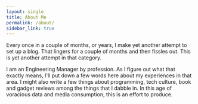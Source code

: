 ```yaml
---
layout: single
title: About Me
permalink: /about/
sidebar_link: true
---
```


Every once in a couple of months, or years, I make yet another attempt to set up a blog. That lingers for a couple of months and then fissles out.
This is yet another attempt in that category.
<p> I am an Engineering Manager by profession. As I figure out what that exactly means, I'll put down a few words here about my experiences in that area.
I might also write a few things about programming, tech culture, book and gadget reviews among the things that I dabble in.
In this age of voracious data and media consumption, this is an effort to produce.
